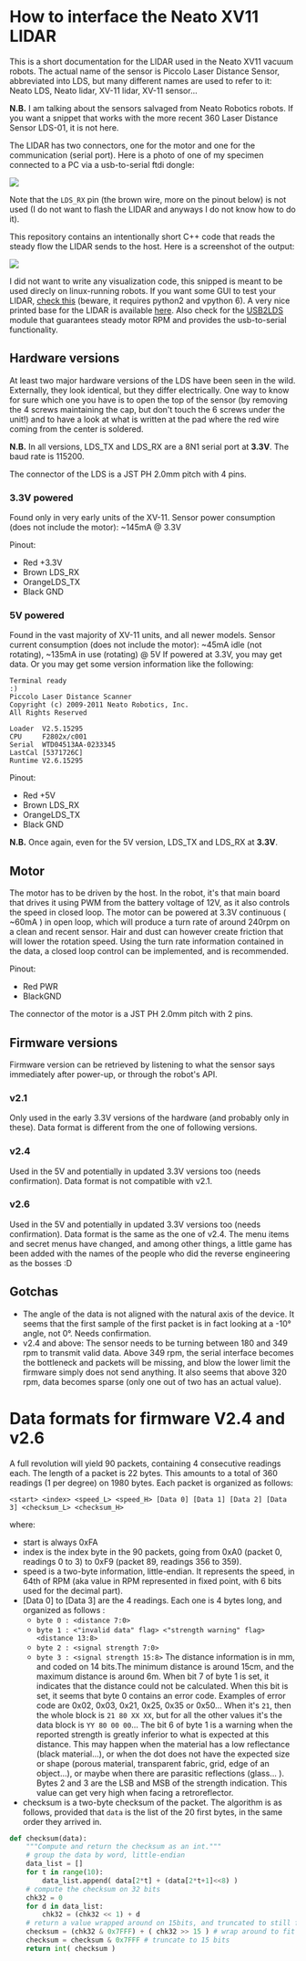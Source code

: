 # How to interface the Neato XV11 LIDAR

This is a short documentation for the LIDAR used in the Neato XV11 vacuum robots. 
The actual name of the sensor is Piccolo Laser Distance Sensor, abbreviated into LDS, but many different names are used to refer to it: Neato LDS, Neato lidar, XV-11 lidar, XV-11 sensor...

**N.B.** I am talking about the sensors salvaged from Neato Robotics robots. If you want a snippet that works with the more recent 360 Laser Distance Sensor LDS-01, it is not here.

The LIDAR has two connectors, one for the motor and one for the communication (serial port).
Here is a photo of one of my specimen connected to a PC via a usb-to-serial ftdi dongle:

![](doc/ftdi.jpg)

Note that the `LDS_RX` pin (the brown wire, more on the pinout below) is not used (I do not want to flash the LIDAR and anyways I do not know how to do it).

This repository contains an intentionally short C++ code that reads the steady flow the LIDAR sends to the host.
Here is a screenshot of the output:

![](doc/screenshot.png)

I did not want to write any visualization code, this snipped is meant to be used direcly on linux-running robots.
If you want some GUI to test your LIDAR, [check this](https://github.com/Xevel/NXV11) (beware, it requires python2 and vpython 6). A very nice printed base for the LIDAR is available [here](https://www.thingiverse.com/thing:796866/).
Also check for the [USB2LDS](http://www.xevelabs.com/doku.php?id=product:usb2lds:usb2lds) module that guarantees steady motor RPM and provides the usb-to-serial functionality.

## Hardware versions

At least two major hardware versions of the LDS have been seen in the wild. Externally, they look identical, but they differ electrically.
One way to know for sure which one you have is to open the top of the sensor (by removing the 4 screws maintaining the cap, but don't touch
the 6 screws under the unit!) and to have a look at what is written at the pad where the red wire coming from the center is soldered.

**N.B.** In all versions, LDS_TX and LDS_RX are a 8N1 serial port at **3.3V**. The baud rate is 115200.

The connector of the LDS is a JST PH 2.0mm pitch with 4 pins.

### 3.3V powered
Found only in very early units of the XV-11. Sensor power consumption (does not include the motor): ~145mA @ 3.3V

Pinout:
* Red +3.3V
* Brown LDS_RX
* OrangeLDS_TX
* Black GND

### 5V powered

Found in the vast majority of XV-11 units, and all newer models.
Sensor current consumption (does not include the motor): ~45mA idle (not rotating), ~135mA in use (rotating) @ 5V
If powered at 3.3V, you may get data. Or you may get some version information like the following:

```
Terminal ready
:)
Piccolo Laser Distance Scanner
Copyright (c) 2009-2011 Neato Robotics, Inc.
All Rights Reserved

Loader  V2.5.15295
CPU     F2802x/c001
Serial  WTD04513AA-0233345
LastCal [5371726C]
Runtime V2.6.15295
```

Pinout:
* Red +5V
* Brown LDS_RX
* OrangeLDS_TX
* Black GND

**N.B.** Once again, even for the 5V version, LDS_TX and LDS_RX at **3.3V**.

## Motor
The motor has to be driven by the host. In the robot, it's that main board that drives it using PWM from the battery voltage of 12V, as it also controls the speed in closed loop. The motor can be powered at 3.3V continuous ( ~60mA ) in open loop, which will produce a turn rate of around 240rpm on a clean and recent sensor. Hair and dust can however create friction that will lower the rotation speed. Using the turn rate information contained in the data, a closed loop control can be implemented, and is recommended.

Pinout:
* Red PWR
* BlackGND

The connector of the motor is a JST PH 2.0mm pitch with 2 pins.

## Firmware versions

Firmware version can be retrieved by listening to what the sensor says immediately after power-up, or through the robot's API.

### v2.1
Only used in the early 3.3V versions of the hardware (and probably only in these).
Data format is different from the one of following versions.

### v2.4
Used in the 5V and potentially in updated 3.3V versions too (needs confirmation).
Data format is not compatible with v2.1.

### v2.6
Used in the 5V and potentially in updated 3.3V versions too (needs confirmation).
Data format is the same as the one of v2.4.
The menu items and secret menus have changed, and among other things, a little game has been added with the names of the people who did
the reverse engineering as the bosses :D

## Gotchas
* The angle of the data is not aligned with the natural axis of the device. It seems that the first sample of the first packet is in fact looking at
a -10° angle, not 0°. Needs confirmation.
* v2.4 and above: The sensor needs to be turning between 180 and 349 rpm to transmit valid data. Above 349 rpm, the serial interface
becomes the bottleneck and packets will be missing, and blow the lower limit the firmware simply does not send anything. It also seems
that above 320 rpm, data becomes sparse (only one out of two has an actual value).


# Data formats for firmware V2.4 and v2.6
A full revolution will yield 90 packets, containing 4 consecutive readings each.
The length of a packet is 22 bytes.
This amounts to a total of 360 readings (1 per degree) on 1980 bytes.
Each packet is organized as follows:

```
<start> <index> <speed_L> <speed_H> [Data 0] [Data 1] [Data 2] [Data 3] <checksum_L> <checksum_H>
```

where:
* start is always 0xFA
* index is the index byte in the 90 packets, going from 0xA0 (packet 0, readings 0 to 3) to 0xF9 (packet 89, readings 356 to 359).
* speed is a two-byte information, little-endian. It represents the speed, in 64th of RPM (aka value in RPM represented in fixed point, with
6 bits used for the decimal part).
* [Data 0] to [Data 3] are the 4 readings. Each one is 4 bytes long, and organized as follows :
  * `byte 0 : <distance 7:0>`
  * `byte 1 : <"invalid data" flag> <"strength warning" flag> <distance 13:8>`
  * `byte 2 : <signal strength 7:0>`
  * `byte 3 : <signal strength 15:8>`
The distance information is in mm, and coded on 14 bits.The minimum distance is around 15cm, and the maximum distance is around 6m.
When bit 7 of byte 1 is set, it indicates that the distance could not be calculated. When this bit is set, it seems that byte 0 contains an error
code. Examples of error code are 0x02, 0x03, 0x21, 0x25, 0x35 or 0x50...
When it's `21`, then the whole block is `21 80 XX XX`, but for all the other values it's the data block is `YY 80 00 00`...
The bit 6 of byte 1 is a warning when the reported strength is greatly inferior to what is expected at this distance. This may happen when the
material has a low reflectance (black material...), or when the dot does not have the expected size or shape (porous material, transparent
fabric, grid, edge of an object...), or maybe when there are parasitic reflections (glass... ).
Bytes 2 and 3 are the LSB and MSB of the strength indication. This value can get very high when facing a retroreflector.
* checksum is a two-byte checksum of the packet.
The algorithm is as follows, provided that `data` is the list of the 20 first bytes, in the same order they arrived in.

```python
def checksum(data):
    """Compute and return the checksum as an int."""
    # group the data by word, little-endian
    data_list = []
    for t in range(10):
        data_list.append( data[2*t] + (data[2*t+1]<<8) )
    # compute the checksum on 32 bits
    chk32 = 0
    for d in data_list:
        chk32 = (chk32 << 1) + d
    # return a value wrapped around on 15bits, and truncated to still fit into 15 bits
    checksum = (chk32 & 0x7FFF) + ( chk32 >> 15 ) # wrap around to fit into 15 bits
    checksum = checksum & 0x7FFF # truncate to 15 bits
    return int( checksum )
```


